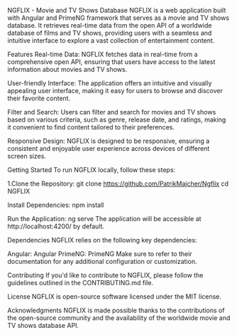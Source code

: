 
NGFLIX - Movie and TV Shows Database
NGFLIX is a web application built with Angular and PrimeNG framework that serves as a movie and TV shows database. It retrieves real-time data from the open API of a worldwide database of films and TV shows, providing users with a seamless and intuitive interface to explore a vast collection of entertainment content.

Features
Real-time Data: NGFLIX fetches data in real-time from a comprehensive open API, ensuring that users have access to the latest information about movies and TV shows.

User-friendly Interface: The application offers an intuitive and visually appealing user interface, making it easy for users to browse and discover their favorite content.

Filter and Search: Users can filter and search for movies and TV shows based on various criteria, such as genre, release date, and ratings, making it convenient to find content tailored to their preferences.

Responsive Design: NGFLIX is designed to be responsive, ensuring a consistent and enjoyable user experience across devices of different screen sizes.

Getting Started
To run NGFLIX locally, follow these steps:

1.Clone the Repository:
git clone https://github.com/PatrikMajcher/Ngflix
cd NGFLIX

Install Dependencies:
npm install

Run the Application:
ng serve
The application will be accessible at http://localhost:4200/ by default.

Dependencies
NGFLIX relies on the following key dependencies:

Angular: Angular
PrimeNG: PrimeNG
Make sure to refer to their documentation for any additional configuration or customization.

Contributing
If you'd like to contribute to NGFLIX, please follow the guidelines outlined in the CONTRIBUTING.md file.

License
NGFLIX is open-source software licensed under the MIT license.

Acknowledgments
NGFLIX is made possible thanks to the contributions of the open-source community and the availability of the worldwide movie and TV shows database API.
